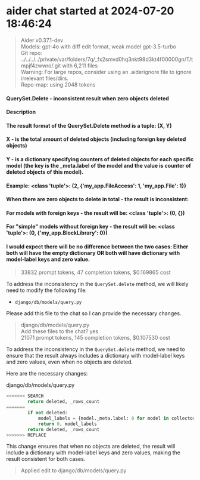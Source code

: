 
# aider chat started at 2024-07-20 18:46:24

> Aider v0.37.1-dev  
> Models: gpt-4o with diff edit format, weak model gpt-3.5-turbo  
> Git repo: ../../../../private/var/folders/7q/_fx2smvd0hq3nkt98d3kt4f00000gn/T/tmpjf4zwwro/.git with 6,211 files  
> Warning: For large repos, consider using an .aiderignore file to ignore irrelevant files/dirs.  
> Repo-map: using 2048 tokens  

#### QuerySet.Delete - inconsistent result when zero objects deleted  
#### Description  
#### 	  
#### The result format of the QuerySet.Delete method is a tuple: (X, Y)   
#### X - is the total amount of deleted objects (including foreign key deleted objects)  
#### Y - is a dictionary specifying counters of deleted objects for each specific model (the key is the _meta.label of the model and the value is counter of deleted objects of this model).  
#### Example: <class 'tuple'>: (2, {'my_app.FileAccess': 1, 'my_app.File': 1})  
#### When there are zero objects to delete in total - the result is inconsistent:  
#### For models with foreign keys - the result will be: <class 'tuple'>: (0, {})  
#### For "simple" models without foreign key - the result will be: <class 'tuple'>: (0, {'my_app.BlockLibrary': 0})  
#### I would expect there will be no difference between the two cases: Either both will have the empty dictionary OR both will have dictionary with model-label keys and zero value.  
> 33832 prompt tokens, 47 completion tokens, $0.169865 cost  

To address the inconsistency in the `QuerySet.delete` method, we will likely need to modify the following file:

- `django/db/models/query.py`

Please add this file to the chat so I can provide the necessary changes.

> django/db/models/query.py  
> Add these files to the chat? yes  
> 21071 prompt tokens, 145 completion tokens, $0.107530 cost  

To address the inconsistency in the `QuerySet.delete` method, we need to ensure that the result always includes a dictionary with model-label keys and zero values, even when no objects are deleted. 

Here are the necessary changes:

django/db/models/query.py
```python
<<<<<<< SEARCH
        return deleted, _rows_count
=======
        if not deleted:
            model_labels = {model._meta.label: 0 for model in collector.data}
            return 0, model_labels
        return deleted, _rows_count
>>>>>>> REPLACE
```

This change ensures that when no objects are deleted, the result will include a dictionary with model-label keys and zero values, making the result consistent for both cases.

> Applied edit to django/db/models/query.py  

